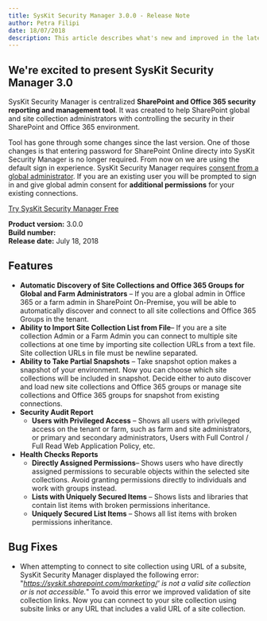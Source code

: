 ```yaml
---
title: SysKit Security Manager 3.0.0 - Release Note
author: Petra Filipi 
date: 18/07/2018 
description: This article describes what's new and improved in the latest version of SysKit Security Manager.
---
```


## We're excited to present SysKit Security Manager 3.0

SysKit Security Manager is centralized __SharePoint and Office 365 security reporting and management tool__. It was created to help SharePoint global and site collection administrators with controlling the security in their SharePoint and Office 365 environment.

Tool has gone through some changes since the last version. One of those changes is that entering password for SharePoint Online directy into SysKit Security Manager is no longer required. From now on we are using the default sign in experience.
SysKit Security Manager requires [consent from a global administrator](internal/requirements/global-admin-consent). 
If you are an existing user you will be prompted to sign in and give global admin consent for __additional permissions__ for your existing connections.

[Try SysKit Security Manager Free](https://www.syskit.com/products/security-manager/download/)

__Product version:__ 3.0.0  
__Build number:__      
__Release date:__ July 18, 2018  


## Features
* __Automatic Discovery of Site Collections and Office 365 Groups for Global and Farm Administrators__ – If you are a global admin in Office 365 or a farm admin in SharePoint On-Premise, you will be able to automatically discover and connect to all site collections and Office 365 Groups in the tenant.
* __Ability to Import Site Collection List from File__– If you are a site collection Admin or a Farm Admin you can connect to multiple site collections at one time by importing site collection URLs from a text file.  Site collection URLs in file must be newline separated. 
* __Ability to Take Partial Snapshots__ – Take snapshot option makes a snapshot of your environment. Now you can choose which site collections will be included in snapshot. Decide either to auto discover and load new site collections and Office 365 groups or manage site collections and Office 365 groups for snapshot from existing connections.
* __Security Audit Report__
    * __Users with Privileged Access__ – Shows all users with privileged access on the tenant or farm, such as farm and site administrators, or primary and secondary administrators, Users with Full Control / Full Read Web Application Policy, etc.
* __Health Checks Reports__
    * __Directly Assigned Permissions__– Shows users who have directly assigned permissions to securable objects within the selected site collections. Avoid granting permissions directly to individuals and work with groups instead.
    * __Lists with Uniquely Secured Items__ – Shows lists and libraries that contain list items with broken permissions inheritance.
    * __Uniquely Secured List Items__ – Shows all list items with broken permissions inheritance.

## Bug Fixes
* When attempting to connect to site collection using URL of a subsite, SysKit Security Manager displayed the following error: "_https://syskit.sharepoint.com/marketing/' is not a valid site collection or is not accessible._"
To avoid this error we improved validation of site collection links. Now you can connect to your site collection using subsite links or any URL that includes a valid URL of a site collection.
